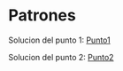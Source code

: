 # Patrones

Solucion del punto 1:
[Punto1](https://github.com/gjoiver/patrones/blob/main/punto1/Punto1.ipynb)

Solucion del punto 2:
[Punto2](https://github.com/gjoiver/patrones/tree/main/punto2)
